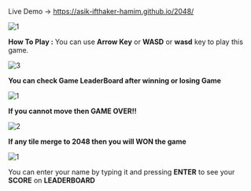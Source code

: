 Live Demo -> https://asik-ifthaker-hamim.github.io/2048/ 

![1](https://github.com/Asik-Ifthaker-Hamim/2048/assets/109816005/808c485f-7180-43fa-9927-b151b94cded9)

**How To Play :** You can use **Arrow Key** or **WASD** or **wasd** key to play this game.

![3](https://github.com/Asik-Ifthaker-Hamim/2048/assets/109816005/791dc6a8-a1b6-48b1-95d6-43ea7ef2a5e2)


**You can check Game LeaderBoard after winning or losing Game**

![1](https://github.com/Asik-Ifthaker-Hamim/2048/assets/109816005/b553f87f-b03d-4c97-8ff6-f098d2400ff1)

**If you cannot move then **GAME OVER!!****

![2](https://github.com/Asik-Ifthaker-Hamim/2048/assets/109816005/62cbdaf9-ac3b-45d5-84e5-621a1f93e3fd)

**If any tile merge to **2048** then you will WON the game**

![1](https://github.com/Asik-Ifthaker-Hamim/2048/assets/109816005/1877fa1e-acdc-46b5-a456-df419e91dcb5)

You can enter your name by typing it and pressing **ENTER** to see your **SCORE** on **LEADERBOARD**

